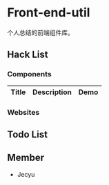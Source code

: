 Front-end-util
=================
个人总结的前端组件库。

## Hack List

### Components

|Title                      |Description               |Demo                                                                                 
|---------------------------|--------------------------|-------------|
                                                                             
### Websites

## Todo List

## Member

* Jecyu